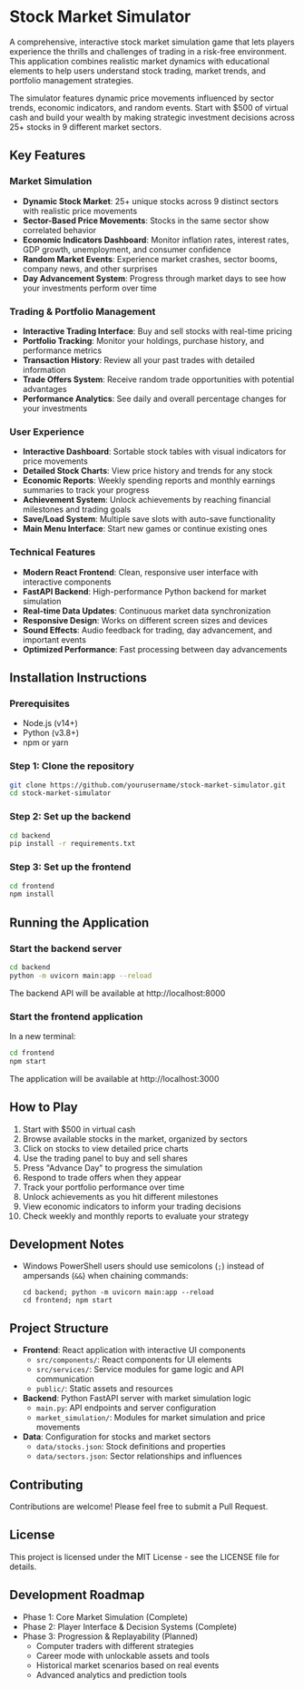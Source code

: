 # Stock Market Simulator

A comprehensive, interactive stock market simulation game that lets players experience the thrills and challenges of trading in a risk-free environment. This application combines realistic market dynamics with educational elements to help users understand stock trading, market trends, and portfolio management strategies.

The simulator features dynamic price movements influenced by sector trends, economic indicators, and random events. Start with $500 of virtual cash and build your wealth by making strategic investment decisions across 25+ stocks in 9 different market sectors.

## Key Features

### Market Simulation
- **Dynamic Stock Market**: 25+ unique stocks across 9 distinct sectors with realistic price movements
- **Sector-Based Price Movements**: Stocks in the same sector show correlated behavior
- **Economic Indicators Dashboard**: Monitor inflation rates, interest rates, GDP growth, unemployment, and consumer confidence
- **Random Market Events**: Experience market crashes, sector booms, company news, and other surprises
- **Day Advancement System**: Progress through market days to see how your investments perform over time

### Trading & Portfolio Management
- **Interactive Trading Interface**: Buy and sell stocks with real-time pricing
- **Portfolio Tracking**: Monitor your holdings, purchase history, and performance metrics
- **Transaction History**: Review all your past trades with detailed information
- **Trade Offers System**: Receive random trade opportunities with potential advantages
- **Performance Analytics**: See daily and overall percentage changes for your investments

### User Experience
- **Interactive Dashboard**: Sortable stock tables with visual indicators for price movements
- **Detailed Stock Charts**: View price history and trends for any stock
- **Economic Reports**: Weekly spending reports and monthly earnings summaries to track your progress
- **Achievement System**: Unlock achievements by reaching financial milestones and trading goals
- **Save/Load System**: Multiple save slots with auto-save functionality
- **Main Menu Interface**: Start new games or continue existing ones

### Technical Features
- **Modern React Frontend**: Clean, responsive user interface with interactive components
- **FastAPI Backend**: High-performance Python backend for market simulation
- **Real-time Data Updates**: Continuous market data synchronization
- **Responsive Design**: Works on different screen sizes and devices
- **Sound Effects**: Audio feedback for trading, day advancement, and important events
- **Optimized Performance**: Fast processing between day advancements

## Installation Instructions

### Prerequisites

- Node.js (v14+)
- Python (v3.8+)
- npm or yarn

### Step 1: Clone the repository

```bash
git clone https://github.com/yourusername/stock-market-simulator.git
cd stock-market-simulator
```

### Step 2: Set up the backend

```bash
cd backend
pip install -r requirements.txt
```

### Step 3: Set up the frontend

```bash
cd frontend
npm install
```

## Running the Application

### Start the backend server

```bash
cd backend
python -m uvicorn main:app --reload
```

The backend API will be available at http://localhost:8000

### Start the frontend application

In a new terminal:

```bash
cd frontend
npm start
```

The application will be available at http://localhost:3000

## How to Play

1. Start with $500 in virtual cash
2. Browse available stocks in the market, organized by sectors
3. Click on stocks to view detailed price charts
4. Use the trading panel to buy and sell shares
5. Press "Advance Day" to progress the simulation
6. Respond to trade offers when they appear
7. Track your portfolio performance over time
8. Unlock achievements as you hit different milestones
9. View economic indicators to inform your trading decisions
10. Check weekly and monthly reports to evaluate your strategy

## Development Notes

- Windows PowerShell users should use semicolons (`;`) instead of ampersands (`&&`) when chaining commands:
  ```
  cd backend; python -m uvicorn main:app --reload
  cd frontend; npm start
  ```

## Project Structure

- **Frontend**: React application with interactive UI components
  - `src/components/`: React components for UI elements
  - `src/services/`: Service modules for game logic and API communication
  - `public/`: Static assets and resources
- **Backend**: Python FastAPI server with market simulation logic
  - `main.py`: API endpoints and server configuration
  - `market_simulation/`: Modules for market simulation and price movements
- **Data**: Configuration for stocks and market sectors
  - `data/stocks.json`: Stock definitions and properties
  - `data/sectors.json`: Sector relationships and influences

## Contributing

Contributions are welcome! Please feel free to submit a Pull Request.

## License

This project is licensed under the MIT License - see the LICENSE file for details.

## Development Roadmap

- Phase 1: Core Market Simulation (Complete)
- Phase 2: Player Interface & Decision Systems (Complete)
- Phase 3: Progression & Replayability (Planned)
  - Computer traders with different strategies
  - Career mode with unlockable assets and tools
  - Historical market scenarios based on real events
  - Advanced analytics and prediction tools
